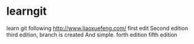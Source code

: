 # learngit
learn git following http://www.liaoxuefeng.com/
first edit
Second edition
third edition, branch is created And simple.
forth edition
fifth edition